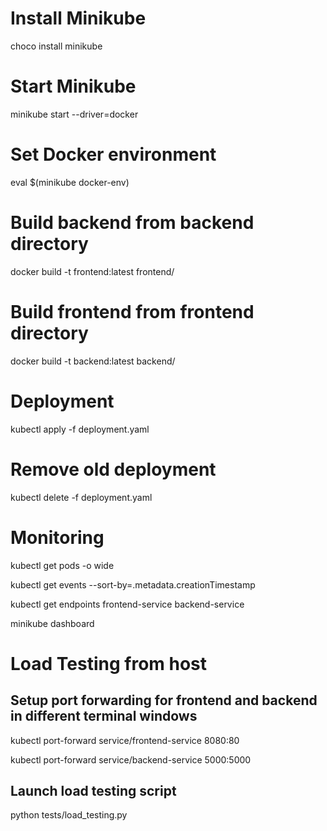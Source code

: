 # Install Minikube
choco install minikube  

# Start Minikube
minikube start --driver=docker

# Set Docker environment
eval $(minikube docker-env)

# Build backend from backend directory
docker build -t frontend:latest frontend/

# Build frontend from frontend directory
docker build -t backend:latest backend/

# Deployment
kubectl apply -f deployment.yaml

# Remove old deployment
kubectl delete -f deployment.yaml

# Monitoring
kubectl get pods -o wide

kubectl get events --sort-by=.metadata.creationTimestamp

kubectl get endpoints frontend-service backend-service

minikube dashboard

# Load Testing from host
## Setup port forwarding for frontend and backend in different terminal windows
kubectl port-forward service/frontend-service 8080:80

kubectl port-forward service/backend-service 5000:5000

## Launch load testing script
python tests/load_testing.py
